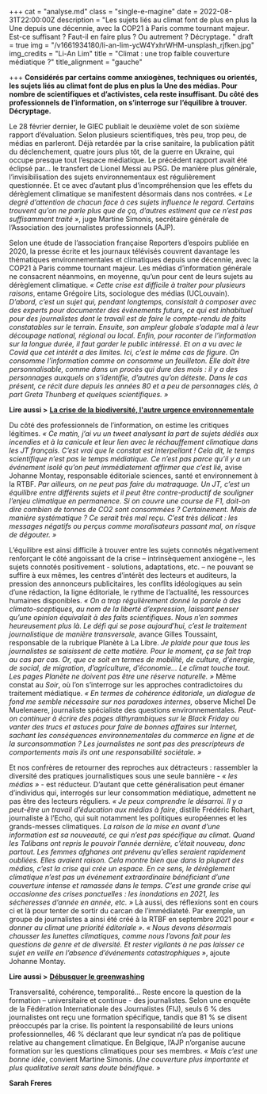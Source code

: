 +++
cat = "analyse.md"
class = "single-e-magine"
date = 2022-08-31T22:00:00Z
description = "Les sujets liés au climat font de plus en plus la Une depuis une décennie, avec la COP21 à Paris comme tournant majeur. Est-ce suffisant ? Faut-il en faire plus ? Ou autrement ? Décryptage. "
draft = true
img = "/v1661934180/li-an-lim-ycW4YxhrWHM-unsplash_rjfken.jpg"
img_credits = "Li-An Lim"
title = "Climat : une trop faible couverture médiatique ?"
title_alignment = "gauche"

+++
**Considérés par certains comme anxiogènes, techniques ou orientés, les sujets liés au climat font de plus en plus la Une des médias. Pour nombre de scientifiques et d’activistes, cela reste insuffisant. Du côté des professionnels de l’information, on s’interroge sur l’équilibre à trouver. Décryptage.**

Le 28 février dernier, le GIEC publiait le deuxième volet de son sixième rapport d’évaluation. Selon plusieurs scientifiques, très peu, trop peu, de médias en parleront. Déjà retardée par la crise sanitaire, la publication pâtit du déclenchement, quatre jours plus tôt, de la guerre en Ukraine, qui occupe presque tout l’espace médiatique. Le précédent rapport avait été éclipsé par... le transfert de Lionel Messi au PSG. De manière plus générale, l’invisibilisation des sujets environnementaux est régulièrement questionnée. Et ce avec d’autant plus d’incompréhension que les effets du dérèglement climatique se manifestent désormais dans nos contrées. _« Le degré d’attention de chacun face à ces sujets influence le regard. Certains trouvent qu’on ne parle plus que de ça, d’autres estiment que ce n’est pas suffisamment traité »_, juge Martine Simonis, secrétaire générale de l’Association des journalistes professionnels (AJP).

Selon une étude de l’association française Reporters d’espoirs publiée en 2020, la presse écrite et les journaux télévisés couvrent davantage les thématiques environnementales et climatiques depuis une décennie, avec la COP21 à Paris comme tournant majeur. Les médias d’information générale ne consacrent néanmoins, en moyenne, qu’un pour cent de leurs sujets au dérèglement climatique. _« Cette crise est difficile à traiter pour plusieurs raisons_, entame Grégoire Lits, sociologue des médias (UCLouvain). _D’abord, c’est un sujet qui, pendant longtemps, consistait à composer avec des experts pour documenter des événements futurs, ce qui est inhabituel pour des journalistes dont le travail est de faire le compte-rendu de faits constatables sur le terrain. Ensuite, son ampleur globale s’adapte mal à leur découpage national, régional ou local. Enfin, pour raconter de l’information sur la longue durée, il faut garder le public intéressé. Et on a vu avec le Covid que cet intérêt a des limites. Ici, c’est le même cas de figure. On consomme l’information comme on consomme un feuilleton. Elle doit être personnalisable, comme dans un procès qui dure des mois : il y a des personnages auxquels on s’identifie, d’autres qu’on déteste. Dans le cas présent, ce récit dure depuis les années 80 et a peu de personnages clés, à part Greta Thunberg et quelques scientifiques. »_

**Lire aussi >** [**La crise de la biodiversité, l'autre urgence environnementale**](https://www.imagine-magazine.com/libre-acces/analyse/crise-de-la-biodiversite-l-autre-urgence-environnementale/)

Du côté des professionnels de l’information, on estime les critiques légitimes. _« Ce matin, j’ai vu un tweet analysant la part de sujets dédiés aux incendies et à la canicule et leur lien avec le réchauffement climatique dans les JT français. C’est vrai que le constat est interpellant ! Cela dit, le temps scientifique n’est pas le temps médiatique. Ce n’est pas parce qu’il y a un événement isolé qu’on peut immédiatement affirmer que c’est lié,_ avise Johanne Montay, responsable éditoriale sciences, santé et environnement à la RTBF. _Par ailleurs, on ne peut pas faire du matraquage. Un JT, c’est un équilibre entre différents sujets et il peut être contre-productif de souligner l’enjeu climatique en permanence. Si on couvre une course de F1, doit-on dire combien de tonnes de CO2 sont consommées ? Certainement. Mais de manière systématique ? Ce serait très mal reçu. C’est très délicat : les messages négatifs ou perçus comme moralisateurs passant mal, on risque de dégouter. »_

L’équilibre est ainsi difficile à trouver entre les sujets connotés négativement renforçant le côté angoissant de la crise – intrinsèquement anxiogène –, les sujets connotés positivement - solutions, adaptations, etc. – ne pouvant se suffire à eux mêmes, les centres d’intérêt des lecteurs et auditeurs, la pression des annonceurs publicitaires, les conflits idéologiques au sein d’une rédaction, la ligne éditoriale, le rythme de l’actualité, les ressources humaines disponibles. _« On a trop régulièrement donné la parole à des climato-sceptiques, au nom de la liberté d’expression, laissant penser qu’une opinion équivalait à des faits scientifiques. Nous n’en sommes heureusement plus là. Le défi qui se pose aujourd’hui, c’est le traitement journalistique de manière transversale,_ avance Gilles Toussaint, responsable de la rubrique Planète à La Libre. _Je plaide pour que tous les journalistes se saisissent de cette matière. Pour le moment, ça se fait trop au cas par cas. Or, que ce soit en termes de mobilité, de culture, d’énergie, de social, de migration, d’agriculture, d’économie… Le climat touche tout. Les pages Planète ne doivent pas être une réserve naturelle. »_ Même constat au _Soir_, où l’on s’interroge sur les approches contradictoires du traitement médiatique. _« En termes de cohérence éditoriale, un dialogue de fond me semble nécessaire sur nos paradoxes internes,_ observe Michel De Muelenaere, journaliste spécialiste des questions environnementales. _Peut-on continuer à écrire des pages dithyrambiques sur le Black Friday ou vanter des trucs et astuces pour faire de bonnes affaires sur Internet, sachant les conséquences environnementales du commerce en ligne et de la surconsommation ? Les journalistes ne sont pas des prescripteurs de comportements mais ils ont une responsabilité sociétale. »_

Et nos confrères de retourner des reproches aux détracteurs : rassembler la diversité des pratiques journalistiques sous une seule bannière - _« les médias »_ - est réducteur. D’autant que cette généralisation peut émaner d’individus qui, interrogés sur leur consommation médiatique, admettent ne pas être des lecteurs réguliers. _« Je peux comprendre le désarroi. Il y a peut-être un travail d’éducation aux médias à faire_, distille Frédéric Rohart, journaliste à l’Echo, qui suit notamment les politiques européennes et les grands-messes climatiques. _La raison de la mise en avant d’une information est sa nouveauté, ce qui n’est pas spécifique au climat. Quand les Talibans ont repris le pouvoir l’année dernière, c’était nouveau, donc partout. Les femmes afghanes ont prévenu qu’elles seraient rapidement oubliées. Elles avaient raison. Cela montre bien que dans la plupart des médias, c’est la crise qui crée un espace. En ce sens, le dérèglement climatique n’est pas un événement extraordinaire bénéficiant d’une couverture intense et ramassée dans le temps. C’est une grande crise qui occasionne des crises ponctuelles : les inondations en 2021, les sécheresses d’année en année, etc. »_ Là aussi, des réflexions sont en cours ci et là pour tenter de sortir du carcan de l’immédiateté. Par exemple, un groupe de journalistes a ainsi été créé à la RTBF en septembre 2021 pour _« donner au climat une priorité éditoriale »_. _« Nous devons désormais chausser les lunettes climatiques, comme nous l’avons fait pour les questions de genre et de diversité. Et rester vigilants à ne pas laisser ce sujet en veille en l’absence d’événements catastrophiques »_, ajoute Johanne Montay.

**Lire aussi >** [**Débusquer le greenwashing**]( "https://www.imagine-magazine.com/libre-acces/interview/debusquer-le-greenwashing/")

Transversalité, cohérence, temporalité… Reste encore la question de la formation – universitaire et continue - des journalistes. Selon une enquête de la Fédération Internationale des Journalistes (FIJ), seuls 6 % des journalistes ont reçu une formation spécifique, tandis que 81 % se disent préoccupés par la crise. Ils pointent la responsabilité de leurs unions professionnelles, 46 % déclarant que leur syndicat n’a pas de politique relative au changement climatique. En Belgique, l’AJP n’organise aucune formation sur les questions climatiques pour ses membres. _« Mais c’est une bonne idée_, convient Martine Simonis. _Une couverture plus importante et plus qualitative serait sans doute bénéfique. »_

**Sarah Freres**